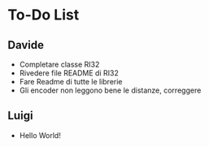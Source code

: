 # To-Do List

## Davide
-	Completare classe RI32
-	Rivedere file README di RI32
-	Fare Readme di tutte le librerie
-	Gli encoder non leggono bene le distanze, correggere

## Luigi
-	Hello World!
